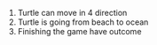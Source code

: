 1. Turtle can move in 4 direction
2. Turtle is going from beach to ocean
3. Finishing the game have outcome
